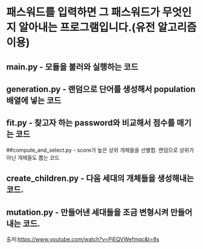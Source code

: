 # 패스워드를 입력하면 그 패스워드가 무엇인지 알아내는 프로그램입니다.(유전 알고리즘 이용)



## main.py - 모듈을 불러와 실행하는 코드

## generation.py - 랜덤으로 단어를 생성해서 population 배열에 넣는 코드

## fit.py - 찾고자 하는 password와 비교해서 점수를 매기는 코드

##compute_and_select.py - score가 높은 상위 개체들을 선별함. 랜덤으로 상위가 아닌 개체들도 뽑는 코드

## create_children.py - 다음 세대의 개체들을 생성해내는 코드.

## mutation.py - 만들어낸 세대들을 조금 변형시켜 만들어내는 코드.



출처:https://www.youtube.com/watch?v=PjEQVWefmqc&t=8s
